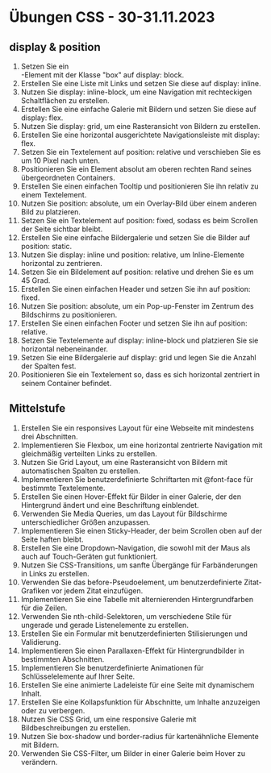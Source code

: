 # Übungen CSS - 30-31.11.2023

## display & position
1. Setzen Sie ein <div>-Element mit der Klasse "box" auf display: block.
2. Erstellen Sie eine Liste mit Links und setzen Sie diese auf display: inline.
3. Nutzen Sie display: inline-block, um eine Navigation mit rechteckigen Schaltflächen zu erstellen.
4. Erstellen Sie eine einfache Galerie mit Bildern und setzen Sie diese auf display: flex.
5. Nutzen Sie display: grid, um eine Rasteransicht von Bildern zu erstellen.
6.  Erstellen Sie eine horizontal ausgerichtete Navigationsleiste mit display: flex.
7. Setzen Sie ein Textelement auf position: relative und verschieben Sie es um 10 Pixel nach unten.
8. Positionieren Sie ein Element absolut am oberen rechten Rand seines übergeordneten Containers.
9.  Erstellen Sie einen einfachen Tooltip und positionieren Sie ihn relativ zu einem Textelement.
10. Nutzen Sie position: absolute, um ein Overlay-Bild über einem anderen Bild zu platzieren.
11. Setzen Sie ein Textelement auf position: fixed, sodass es beim Scrollen der Seite sichtbar bleibt.
12. Erstellen Sie eine einfache Bildergalerie und setzen Sie die Bilder auf position: static.
13. Nutzen Sie display: inline und position: relative, um Inline-Elemente horizontal zu zentrieren.
14. Setzen Sie ein Bildelement auf position: relative und drehen Sie es um 45 Grad.
15. Erstellen Sie einen einfachen Header und setzen Sie ihn auf position: fixed.
16. Nutzen Sie position: absolute, um ein Pop-up-Fenster im Zentrum des Bildschirms zu positionieren.
17. Erstellen Sie einen einfachen Footer und setzen Sie ihn auf position: relative.
18. Setzen Sie Textelemente auf display: inline-block und platzieren Sie sie horizontal nebeneinander.
19. Setzen Sie eine Bildergalerie auf display: grid und legen Sie die Anzahl der Spalten fest.
20. Positionieren Sie ein Textelement so, dass es sich horizontal zentriert in seinem Container befindet.

## Mittelstufe
1. Erstellen Sie ein responsives Layout für eine Webseite mit mindestens drei Abschnitten.
2. Implementieren Sie Flexbox, um eine horizontal zentrierte Navigation mit gleichmäßig verteilten Links zu erstellen.
3. Nutzen Sie Grid Layout, um eine Rasteransicht von Bildern mit automatischen Spalten zu erstellen.
4. Implementieren Sie benutzerdefinierte Schriftarten mit @font-face für bestimmte Textelemente.
5. Erstellen Sie einen Hover-Effekt für Bilder in einer Galerie, der den Hintergrund ändert und eine Beschriftung einblendet.
6. Verwenden Sie Media Queries, um das Layout für Bildschirme unterschiedlicher Größen anzupassen.
7. Implementieren Sie einen Sticky-Header, der beim Scrollen oben auf der Seite haften bleibt.
8. Erstellen Sie eine Dropdown-Navigation, die sowohl mit der Maus als auch auf Touch-Geräten gut funktioniert.
9. Nutzen Sie CSS-Transitions, um sanfte Übergänge für Farbänderungen in Links zu erstellen.
10. Verwenden Sie das before-Pseudoelement, um benutzerdefinierte Zitat-Grafiken vor jedem Zitat einzufügen.
11. Implementieren Sie eine Tabelle mit alternierenden Hintergrundfarben für die Zeilen.
12. Verwenden Sie nth-child-Selektoren, um verschiedene Stile für ungerade und gerade Listenelemente zu erstellen.
13. Erstellen Sie ein Formular mit benutzerdefinierten Stilisierungen und Validierung.
14. Implementieren Sie einen Parallaxen-Effekt für Hintergrundbilder in bestimmten Abschnitten.
15. Implementieren Sie benutzerdefinierte Animationen für Schlüsselelemente auf Ihrer Seite.
16. Erstellen Sie eine animierte Ladeleiste für eine Seite mit dynamischem Inhalt.
17. Erstellen Sie eine Kollapsfunktion für Abschnitte, um Inhalte anzuzeigen oder zu verbergen.
18. Nutzen Sie CSS Grid, um eine responsive Galerie mit Bildbeschreibungen zu erstellen.
19. Nutzen Sie box-shadow und border-radius für kartenähnliche Elemente mit Bildern.
20. Verwenden Sie CSS-Filter, um Bilder in einer Galerie beim Hover zu verändern.